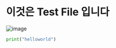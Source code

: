# 이것은 Test File 입니다
![image](https://user-images.githubusercontent.com/88232976/192143364-a867f3fb-5f47-430b-9ae0-90c342b1f8f1.png)

``` python
print("helloworld")
```
